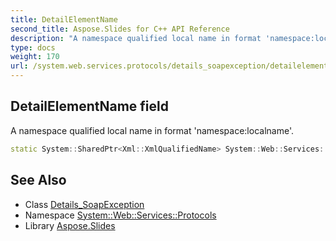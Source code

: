 ```yaml
---
title: DetailElementName
second_title: Aspose.Slides for C++ API Reference
description: "A namespace qualified local name in format 'namespace:localname'."
type: docs
weight: 170
url: /system.web.services.protocols/details_soapexception/detailelementname/
---
```

## DetailElementName field


A namespace qualified local name in format 'namespace:localname'.

```cpp
static System::SharedPtr<Xml::XmlQualifiedName> System::Web::Services::Protocols::Details_SoapException::DetailElementName
```

## See Also

* Class [Details_SoapException](../)
* Namespace [System::Web::Services::Protocols](../../)
* Library [Aspose.Slides](../../../)